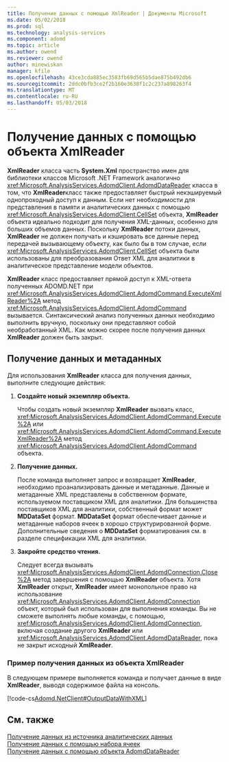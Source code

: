 ```yaml
---
title: Получение данных с помощью XmlReader | Документы Microsoft
ms.date: 05/02/2018
ms.prod: sql
ms.technology: analysis-services
ms.component: adomd
ms.topic: article
ms.author: owend
ms.reviewer: owend
author: minewiskan
manager: kfile
ms.openlocfilehash: 43ce3cda885ec3583fb69d565b5dae875b492db6
ms.sourcegitcommit: 2ddc0bfb3ce2f2b160e3638f1c2c237a898263f4
ms.translationtype: MT
ms.contentlocale: ru-RU
ms.lasthandoff: 05/03/2018
---
```

# <a name="retrieving-data-using-the-xmlreader"></a>Получение данных с помощью объекта XmlReader
  **XmlReader** класса часть **System.Xml** пространство имен для библиотеки классов Microsoft .NET Framework аналогично <xref:Microsoft.AnalysisServices.AdomdClient.AdomdDataReader> класса в том, что **XmlReader**класс также предоставляет быстрый некэшируемый однопроходный доступ к данным. Если нет необходимости для представления в памяти и аналитических данных с помощью <xref:Microsoft.AnalysisServices.AdomdClient.CellSet> объекта, **XmlReader** объекта идеально подходит для получения XML-данных, особенно для больших объемов данных. Поскольку **XmlReader** потоки данных, **XmlReader** не должен получать и кэшировать все данные перед передачей вызывающему объекту, как было бы в том случае, если <xref:Microsoft.AnalysisServices.AdomdClient.CellSet> объекта были использованы для преобразования Ответ XML для аналитики в аналитическое представление модели объектов.  
  
 **XmlReader** класс предоставляет прямой доступ к XML-ответа полученных ADOMD.NET при <xref:Microsoft.AnalysisServices.AdomdClient.AdomdCommand.ExecuteXmlReader%2A> метод <xref:Microsoft.AnalysisServices.AdomdClient.AdomdCommand> вызывается. Синтаксический анализ полученных данных необходимо выполнить вручную, поскольку они представляют собой необработанный XML. Как можно скорее после получения данных **XmlReader** должен быть закрыт.  
  
## <a name="retrieving-data-and-metadata"></a>Получение данных и метаданных  
 Для использования **XmlReader** класса для получения данных, выполните следующие действия:  
  
1.  **Создайте новый экземпляр объекта.**  
  
     Чтобы создать новый экземпляр **XmlReader** вызвать класс, <xref:Microsoft.AnalysisServices.AdomdClient.AdomdCommand.Execute%2A> или <xref:Microsoft.AnalysisServices.AdomdClient.AdomdCommand.ExecuteXmlReader%2A> метод <xref:Microsoft.AnalysisServices.AdomdClient.AdomdCommand> объекта.  
  
2.  **Получение данных.**  
  
     После команда выполняет запрос и возвращает **XmlReader**, необходимо проанализировать данные и метаданные. Данные и метаданные XML представлены в собственном формате, используемом поставщиком XML для аналитики. Для большинства поставщиков XML для аналитики, собственный формат может **MDDataSet** формат. **MDDataSet** формат обеспечивает данные и метаданные наборов ячеек в хорошо структурированной форме. Дополнительные сведения о **MDDataSet** форматирования см. в разделе спецификации XML для аналитики.  
  
3.  **Закройте средство чтения.**  
  
     Следует всегда вызывать <xref:Microsoft.AnalysisServices.AdomdClient.AdomdConnection.Close%2A> метод завершения с помощью **XmlReader** объекта. Хотя **XmlReader** открыт, **XmlReader** имеет монопольное право на использование <xref:Microsoft.AnalysisServices.AdomdClient.AdomdConnection> объект, который был использован для выполнения команды. Вы не сможете выполнять любые команды, с помощью, <xref:Microsoft.AnalysisServices.AdomdClient.AdomdConnection>, включая создание другого **XmlReader** или <xref:Microsoft.AnalysisServices.AdomdClient.AdomdDataReader>, пока не закрыт исходный **XmlReader**.  
  
### <a name="example-of-retrieving-data-from-the-xmlreader"></a>Пример получения данных из объекта XmlReader  
 В следующем примере выполняется команда и получает данные в виде **XmlReader**, выводя содержимое файла на консоль.  
  
 [!code-cs[Adomd.NetClient#OutputDataWithXML](../../analysis-services/multidimensional-models-adomd-net-client/codesnippet/csharp/retrieving-data-using-th_1_1.cs)]  
  
## <a name="see-also"></a>См. также  
 [Получение данных из источника аналитических данных](../../analysis-services/multidimensional-models-adomd-net-client/retrieving-data-from-an-analytical-data-source.md)   
 [Получение данных с помощью набора ячеек](../../analysis-services/multidimensional-models-adomd-net-client/retrieving-data-using-the-cellset.md)   
 [Получение данных с помощью объекта AdomdDataReader](../../analysis-services/multidimensional-models-adomd-net-client/retrieving-data-using-the-adomddatareader.md)  
  
  
